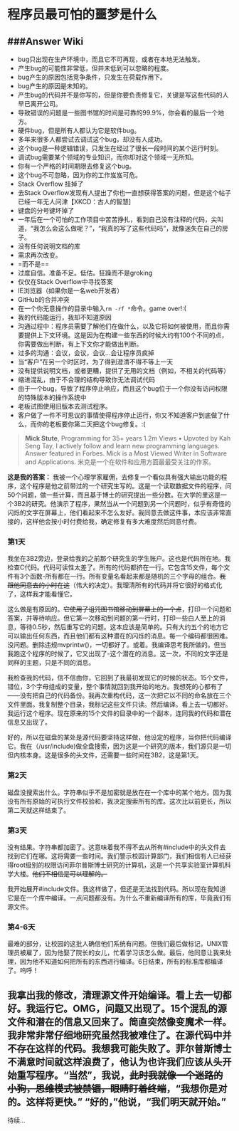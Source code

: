 # 程序员最可怕的噩梦是什么

###Answer Wiki
---
* bug只出现在生产环境中，而且它不可再现，或者在本地无法触发。
* 产生bug的可能性非常低，但并未低到可以忽略的程度。
* bug产生的原因包括竞争条件，只发生在荷载作用下。
* bug产生的原因是未知的。
* 产生bug的代码并不是你写的，但是你要负责修复它，关键是写这些代码的人早已离开公司。
* 导致错误的问题是一些图书馆的时间是可靠的99.9%，你会看的最后一个地方。
* 硬件bug，但是所有人都认为它是软件bug。
* 多年来很多人都尝试去调试这个bug，却没有人成功。
* 这个bug是一种逻辑错误，只发生在经过了很长一段时间的某个运行时刻。
* 调试bug需要某个领域的专业知识，而你却对这个领域一无所知。
* 你有一个严格的时间期限去修复这个bug。
* 这个bug不可忽略，因为你的工作岌岌可危。
* Stack Overflow 挂掉了
* 去Stack Overflow发现有人提出了你也一直想获得答案的问题，但是这个帖子已经一年无人问津【XKCD：古人的智慧]
* 键盘的分号键坏掉了
* 一年后在一个可怕的工作项目中苦苦挣扎，看到自己没有注释的代码，尖叫道，“我怎么会这么做呢？”，“我真的写了这些代码吗”，就像迷失在自己的房子。
* 没有任何说明文档的库
* 需求再次改变。
* =而不是==
* 过度自信。准备不足。低估。狂躁而不是groking
* 仅仅在Stack Overflow中寻找答案
* IE浏览器（如果你是一名web开发者）
* GitHub的合并冲突
* 在一个你无意操作的目录中输入`rm -rf *`命令。game over!:(
* 我的代码能运行，我却不知道原因
* 沟通过程中：程序员需要了解他们在做什么，以及它将如何被使用，而且你需要提供上下文环境。这是因为在构建一些东西的时候大约有100个不同的点，你需要做出判断。有上下文你才能做出判断。
* 过多的沟通：会议，会议，会议...会让程序员疯掉
* 当“客户”在另一个时区时，为了得到澄清不得不等上一天
* 没有提供说明文档，或者更糟，提供了无用的文档（例如，不相关的代码等）
* 缩进混乱，由于不合理的结构导致你无法调试代码
* 由于一个bug，导致了程序停止响应，而且这个bug位于一个你没有访问权限的特殊版本的操作系统中
* 老板试图使用旧版本去测试程序。
* 客户做了一件不可思议的事情使得程序停止运行，你又不知道客户到底做了什么，而你的老板要你第二天把这个bug修复。:(

> **Mick Stute**, Programming for 35+ years
1.2m Views • Upvoted by Kah Seng Tay, I actively follow and learn new programming languages.
Answer featured in Forbes.
Mick is a Most Viewed Writer in Software and Applications.
米克是一个在软件和应用方面最最受关注的作家。

**这是我的答案：**
我被一个心理学家雇佣，去修复一个看似具有强大输出功能的程序，这个程序是他之前带过的一个研究生写的。这是一个读取数据文件的程序，问50个问题，做一些计算，而且基于博士的研究提出一些分数。在大学的里这是一个3B2的研究。他演示了程序，果然当从一个问题到另一个问题时，似乎有奇怪的闪烁的文字在屏幕上，他们看起来不怎么友好。我同意去做这件事，本应该非常直接的，这样他会按小时付费给我，确定修复有多大难度然后同意付费。

### 第1天
我坐在3B2旁边，登录给我的之前那个研究生的学生账户。这也是代码所在地。我检查C代码。代码可读性太差了。所有的代码都挤在一行。它包含15文件，每个文件有3个函数-所有都在一行。所有变量名看起来都是随机的三个字母的组合。~~我跟他同意去的小时在这~~（伟大的决定）。我理清所有的代码并将它很好的格式化了，这样我才能看懂它。 

这么做是有原因的。~~它使用了诅咒图书馆移动到屏幕上的一个点~~，打印一个问题和答案，并等待响应。但它第一次移动到问题的第一行时，打印一些白人至上的消息，等待0.5秒，然后重写它的问题。这本应该是简单的。只有大约五个的地方它可以输出任何东西，而且他们都有这种潜在的闪烁的消息。每一个编码都很困难。没问题。删除违规mvprintw()，一切都好了。或着。我编译思考我所做的。但当我跑这个程序的时候了，它又出现了-这个潜在的消息。这一次，不同的文字还是同样的主题，只是不同的消息。

我检查我的代码，信不信由你，它回到了我最初发现它的时候的状态。15个文件，错位，3个字母组成的变量，整个事情就回到我开始的地方。我想死的心都有了——没有把自己的代码备份。我再次重构代码，这一次把它以不同的命名放在三个文件里面。我复制整个目录，我标记这些文件只读。然后编译。看上去一切都好。我运行这个程序。现在原来的15个文件的目录中的一个副本，连同我的代码和潜在信息又出现了。

好的，所以在磁盘的某处是源代码要坚持这样做，他设定的程序，当你把代码编译它。我在（/usr/include)做全盘搜索，因为这是一个研究的版本，我们源只是一切但内核本身。这是很多的头文件，还需要一些时间在3B2，这是第1天。

### 第2天
磁盘没搜索出什么。字符串似乎不是加密就是放在在一个库中的某个地方。因为我没有所有原始的可执行文件校验和，我决定搜索所有的库。这次比以前更长，所以第二天就这样结束了。

### 第3天
没有结果。字符串都加密了。这意味着我不得不去从所有#include中的头文件去找到它们在哪。这将需要一些时间。我们警示校园计算部门，我们相信有人已经获得root级别的权限访问菲尔普斯博士研究的计算机，这是一个共享实验室计算机科学大楼。~~他们不相信是可以理解的。~~

我开始展开#include文件。我这样做了，但还是无法找到代码。所以现在我知道它是在一个库中编译。一点问题都没有。为什么不重新编译所有的库，毕竟我们有源文件。

### 第4-6天
最难的部分，让校园的这批人确信他们系统有问题。但我们最后做标记，UNIX管理员被雇了，因为他娶了院长的女儿，忙着学习该怎么做。最后，他同意让我来处理，因为他不知道如何把所有的东西进行编译。6日结束，所有的标准库都编译了。呜呼！

我拿出我的修改，清理源文件开始编译。看上去一切都好。我运行它。OMG，问题又出现了。15个混乱的源文件和潜在的信息又回来了。简直突然像变魔术一样。我非常非常仔细地研究虽然我被难住了。在源代码中并不存在这样的代码。我想我可能失败了。菲尔普斯博士不满意时间就这样浪费了，他认为也许我们应该从头开始重写程序。“当然”，我说，~~此时我就像一个迷路的小狗，思维模式被禁锢，眼睛盯着终端~~，“我想你是对的。这样将更快。” “好的，”他说，“我们明天就开始。”
---
待续...